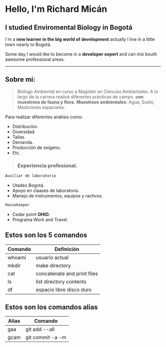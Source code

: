 # Hello, I'm Richard Micán


## I studied Enviromental Biology in Bogotá 


I´m a **new learner in the big world of development** actually I live in a little town nearly to Bogotá.

Some day I would like to become in a **developer expert** and can mix bouth awesome professional areas.

------

## **Sobre mí**:


> Biólogo Ambiental en curso a Magister en Ciencias Ambientales. A lo largo de la carrera realicé diferentes prácticas de campo.
**con muestreos de fauna y flora.**
**Muestreos ambientales:** Agua, Suelo, Mediciones espaciales.

Para realizar diferentes análisis como:
- Distribución.
- Diversidad.
- Tallas.
- Demanda.
- Producción de oxígeno.
- Etc.


> ### Experiencia profesional.

```sh
Auxiliar de laboratorio
```
- Utadeo Bogotá.
- Apoyo en claases de laboratorio.
- Manejo de instrumentos, equipos y ractivos.
```sh
Housekeeper
```
- Cedar point **OHIO**.
- Programa Work and Travel.

## Estos son los 5 comandos 
|Comando   | Definición|
|----------|----------------------|
|whoami    | usuario actual |
|mkdir	   | make directory |
|cat       | concatenate and print files |
|ls 	   | list directory contents |
|df        | espacio libre disco duro |

## Estos son los comandos alias
|**Alias**  | **Comando**    |
|-----------|----------------|
| gaa       | git add --all  |
| gcam      | git commit -a -m|
